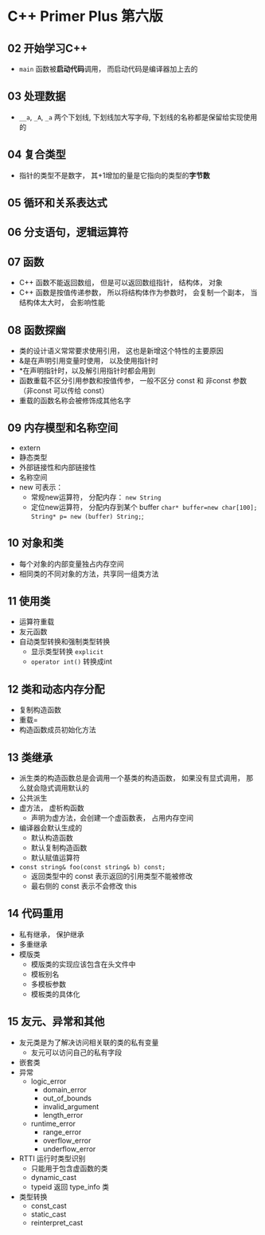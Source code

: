 # C++ Primer Plus 第六版

## 02 开始学习C++
- `main` 函数被**启动代码**调用， 而启动代码是编译器加上去的

## 03 处理数据
- `__a`, `_A`, `_a` 两个下划线, 下划线加大写字母, 下划线的名称都是保留给实现使用的

## 04 复合类型
- 指针的类型不是数字， 其+1增加的量是它指向的类型的**字节数**

## 05 循环和关系表达式

## 06 分支语句，逻辑运算符


## 07 函数
- C++ 函数不能返回数组， 但是可以返回数组指针， 结构体， 对象
- C++ 函数是按值传递参数， 所以将结构体作为参数时， 会复制一个副本， 当结构体太大时， 会影响性能

## 08 函数探幽
- 类的设计语义常常要求使用引用， 这也是新增这个特性的主要原因
- &是在声明引用变量时使用， 以及使用指针时
- *在声明指针时，以及解引用指针时都会用到
- 函数重载不区分引用参数和按值传参， 一般不区分 const 和 非const 参数（非const 可以传给 const）
- 重载的函数名称会被修饰成其他名字

## 09 内存模型和名称空间
- extern
- 静态类型
- 外部链接性和内部链接性
- 名称空间
- new 可表示：
  - 常规new运算符， 分配内存： `new String`
  - 定位new运算符， 分配内存到某个 buffer `char* buffer=new char[100]; String* p= new (buffer) String;`;

## 10 对象和类
- 每个对象的内部变量独占内存空间
- 相同类的不同对象的方法，共享同一组类方法

## 11 使用类
- 运算符重载
- 友元函数
- 自动类型转换和强制类型转换
  -  显示类型转换 `explicit`
  -  `operator int()` 转换成int

## 12 类和动态内存分配
- 复制构造函数
- 重载=
- 构造函数成员初始化方法

## 13 类继承
- 派生类的构造函数总是会调用一个基类的构造函数， 如果没有显式调用， 那么就会隐式调用默认的
- 公共派生
- 虚方法， 虚析构函数
  - 声明为虚方法，会创建一个虚函数表， 占用内存空间
- 编译器会默认生成的
  - 默认构造函数
  - 默认复制构造函数
  - 默认赋值运算符
- `const string& foo(const string& b) const;`
  - 返回类型中的 const 表示返回的引用类型不能被修改
  - 最右侧的 const 表示不会修改 this

## 14 代码重用
- 私有继承， 保护继承
- 多重继承
- 模版类
  - 模版类的实现应该包含在头文件中
  - 模板别名
  - 多模板参数
  - 模板类的具体化

## 15 友元、异常和其他
- 友元类是为了解决访问相关联的类的私有变量
  - 友元可以访问自己的私有字段
- 嵌套类
- 异常
  - logic_error
    - domain_error
    - out_of_bounds
    - invalid_argument
    - length_error
  - runtime_error
    - range_error
    - overflow_error
    - underflow_error
- RTTI 运行时类型识别
  - 只能用于包含虚函数的类
  - dynamic_cast
  - typeid 返回 type_info 类
- 类型转换
  - const_cast
  - static_cast
  - reinterpret_cast
